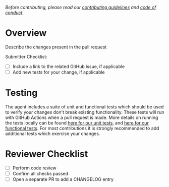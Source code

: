 _Before contributing, please read our [contributing guidelines](https://github.com/newrelic/newrelic-ruby-agent/blob/main/CONTRIBUTING.md) and [code of conduct](https://github.com/newrelic/.github/blob/master/CODE_OF_CONDUCT.md)._

# Overview
Describe the changes present in the pull request

Submitter Checklist:
- [ ] Include a link to the related GitHub issue, if applicable
- [ ] Add new tests for your change, if applicable

# Testing
The agent includes a suite of unit and functional tests which should be used to
verify your changes don't break existing functionality. These tests will run with 
GitHub Actions when a pull request is made. More details on running the tests locally can be found 
[here for our unit tests](https://github.com/newrelic/newrelic-ruby-agent/blob/main/test/README.md), 
and [here for our functional tests](https://github.com/newrelic/newrelic-ruby-agent/blob/main/test/multiverse/README.md).
For most contributions it is strongly recommended to add additional tests which
exercise your changes. 

# Reviewer Checklist
- [ ] Perform code review
- [ ] Confirm all checks passed
- [ ] Open a separate PR to add a CHANGELOG entry
